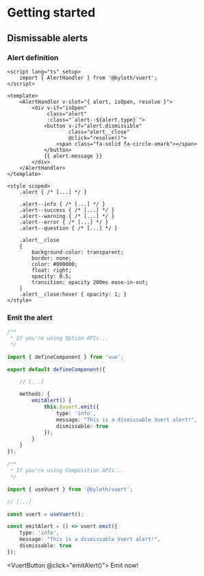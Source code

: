 <script lang="ts" setup>
    import { useVuert } from "@vuert/functions.js";

    import VuertButton from "../components/ui/VuertButton.vue";

    const vuert = useVuert();

    const emitAlert = () => vuert.emit({
        type: "info",
        message: "This is a dismissable Vuert alert!",
        dismissable: true
    });
</script>

# Getting started

## Dismissable alerts

### Alert definition

```vue
<script lang="ts" setup>
    import { AlertHandler } from '@byloth/vuert';
</script>

<template>
    <AlertHandler v-slot="{ alert, isOpen, resolve }">
        <div v-if="isOpen"
             class="alert"
             :class="`alert--${alert.type}`">
            <button v-if="alert.dismissible"
                    class="alert__close"
                    @click="resolve()">
                <span class="fa-solid fa-circle-xmark"></span>
            </button>
            {{ alert.message }}
        </div>
    </AlertHandler>
</template>

<style scoped>
    .alert { /* [...] */ }

    .alert--info { /* [...] */ }
    .alert--success { /* [...] */ }
    .alert--warning { /* [...] */ }
    .alert--error { /* [...] */ }
    .alert--question { /* [...] */ }

    .alert__close
    {
        background-color: transparent;
        border: none;
        color: #000000;
        float: right;
        opacity: 0.5;
        transition: opacity 200ms ease-in-out;
    }
    .alert__close:hover { opacity: 1; }
</style>
```

### Emit the alert

```ts
/**
 * If you're using Option APIs...
 */

import { defineComponent } from 'vue';

export default defineComponent({

    // [...]

    methods: {
        emitAlert() {
            this.$vuert.emit({
                type: 'info',
                message: "This is a dismissable Vuert alert!",
                dismissable: true
            });
        }
    }
});
```

```ts
/**
 * If you're using Composition APIs...
 */

import { useVuert } from '@byloth/vuert';

// [...]

const vuert = useVuert();

const emitAlert = () => vuert.emit({
    type: 'info',
    message: "This is a dismissable Vuert alert!",
    dismissable: true
});
```

<VuertButton @click="emitAlert()">
    Emit now!
</VuertButton>
